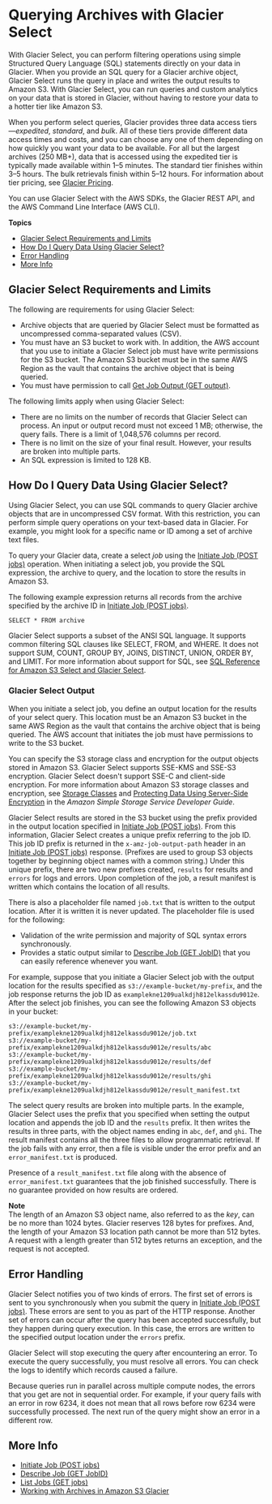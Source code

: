 # Querying Archives with Glacier Select<a name="glacier-select"></a>

With Glacier Select, you can perform filtering operations using simple Structured Query Language \(SQL\) statements directly on your data in Glacier\. When you provide an SQL query for a Glacier archive object, Glacier Select runs the query in place and writes the output results to Amazon S3\. With Glacier Select, you can run queries and custom analytics on your data that is stored in Glacier, without having to restore your data to a hotter tier like Amazon S3\.

When you perform select queries, Glacier provides three data access tiers—*expedited*, *standard*, and *bulk*\. All of these tiers provide different data access times and costs, and you can choose any one of them depending on how quickly you want your data to be available\. For all but the largest archives \(250 MB\+\), data that is accessed using the expedited tier is typically made available within 1–5 minutes\. The standard tier finishes within 3–5 hours\. The bulk retrievals finish within 5–12 hours\. For information about tier pricing, see [Glacier Pricing](http://aws.amazon.com/glacier/pricing/)\.

You can use Glacier Select with the AWS SDKs, the Glacier REST API, and the AWS Command Line Interface \(AWS CLI\)\.

**Topics**
+ [Glacier Select Requirements and Limits](#glacier-select-requirements-and-limits)
+ [How Do I Query Data Using Glacier Select?](#glacier-select-restrictions)
+ [Error Handling](#glacier-select-access-control)
+ [More Info](#related-sections-glacier-select)

## Glacier Select Requirements and Limits<a name="glacier-select-requirements-and-limits"></a>

The following are requirements for using Glacier Select:
+ Archive objects that are queried by Glacier Select must be formatted as uncompressed comma\-separated values \(CSV\)\. 
+ You must have an S3 bucket to work with\. In addition, the AWS account that you use to initiate a Glacier Select job must have write permissions for the S3 bucket\. The Amazon S3 bucket must be in the same AWS Region as the vault that contains the archive object that is being queried\. 
+ You must have permission to call [Get Job Output \(GET output\)](api-job-output-get.md)\.

The following limits apply when using Glacier Select:
+ There are no limits on the number of records that Glacier Select can process\. An input or output record must not exceed 1 MB; otherwise, the query fails\. There is a limit of 1,048,576 columns per record\.
+ There is no limit on the size of your final result\. However, your results are broken into multiple parts\. 
+ An SQL expression is limited to 128 KB\.

## How Do I Query Data Using Glacier Select?<a name="glacier-select-restrictions"></a>

Using Glacier Select, you can use SQL commands to query Glacier archive objects that are in uncompressed CSV format\. With this restriction, you can perform simple query operations on your text\-based data in Glacier\. For example, you might look for a specific name or ID among a set of archive text files\. 

To query your Glacier data, create a select *job* using the [Initiate Job \(POST jobs\)](api-initiate-job-post.md) operation\. When initiating a select job, you provide the SQL expression, the archive to query, and the location to store the results in Amazon S3\. 

The following example expression returns all records from the archive specified by the archive ID in [Initiate Job \(POST jobs\)](api-initiate-job-post.md)\.

```
SELECT * FROM archive
```

Glacier Select supports a subset of the ANSI SQL language\. It supports common filtering SQL clauses like SELECT, FROM, and WHERE\. It does not support SUM, COUNT, GROUP BY, JOINS, DISTINCT, UNION, ORDER BY, and LIMIT\. For more information about support for SQL, see [SQL Reference for Amazon S3 Select and Glacier Select](s3-glacier-select-sql-reference.md)\.

### Glacier Select Output<a name="glacier-select-output"></a>

When you initiate a select job, you define an output location for the results of your select query\. This location must be an Amazon S3 bucket in the same AWS Region as the vault that contains the archive object that is being queried\. The AWS account that initiates the job must have permissions to write to the S3 bucket\. 

You can specify the S3 storage class and encryption for the output objects stored in Amazon S3\. Glacier Select supports SSE\-KMS and SSE\-S3 encryption\. Glacier Select doesn't support SSE\-C and client\-side encryption\. For more information about Amazon S3 storage classes and encryption, see [Storage Classes](https://docs.aws.amazon.com/AmazonS3/latest/dev/storage-class-intro.html) and [Protecting Data Using Server\-Side Encryption](https://docs.aws.amazon.com/AmazonS3/latest/dev/serv-side-encryption.html) in the *Amazon Simple Storage Service Developer Guide*\.

Glacier Select results are stored in the S3 bucket using the prefix provided in the output location specified in [Initiate Job \(POST jobs\)](api-initiate-job-post.md)\. From this information, Glacier Select creates a unique prefix referring to the job ID\. This job ID prefix is returned in the `x-amz-job-output-path` header in an [Initiate Job \(POST jobs\)](api-initiate-job-post.md) response\. \(Prefixes are used to group S3 objects together by beginning object names with a common string\.\) Under this unique prefix, there are two new prefixes created, `results` for results and `errors` for logs and errors\. Upon completion of the job, a result manifest is written which contains the location of all results\.

There is also a placeholder file named `job.txt` that is written to the output location\. After it is written it is never updated\. The placeholder file is used for the following:
+ Validation of the write permission and majority of SQL syntax errors synchronously\. 
+ Provides a static output similar to [Describe Job \(GET JobID\)](api-describe-job-get.md) that you can easily reference whenever you want\. 

For example, suppose that you initiate a Glacier Select job with the output location for the results specified as `s3://example-bucket/my-prefix`, and the job response returns the job ID as `examplekne1209ualkdjh812elkassdu9012e`\. After the select job finishes, you can see the following Amazon S3 objects in your bucket:

```
s3://example-bucket/my-prefix/examplekne1209ualkdjh812elkassdu9012e/job.txt
s3://example-bucket/my-prefix/examplekne1209ualkdjh812elkassdu9012e/results/abc
s3://example-bucket/my-prefix/examplekne1209ualkdjh812elkassdu9012e/results/def
s3://example-bucket/my-prefix/examplekne1209ualkdjh812elkassdu9012e/results/ghi
s3://example-bucket/my-prefix/examplekne1209ualkdjh812elkassdu9012e/result_manifest.txt
```

The select query results are broken into multiple parts\. In the example, Glacier Select uses the prefix that you specified when setting the output location and appends the job ID and the `results` prefix\. It then writes the results in three parts, with the object names ending in `abc`, `def`, and `ghi`\. The result manifest contains all the three files to allow programmatic retrieval\. If the job fails with any error, then a file is visible under the error prefix and an `error_manifest.txt` is produced\.

Presence of a `result_manifest.txt` file along with the absence of `error_manifest.txt` guarantees that the job finished successfully\. There is no guarantee provided on how results are ordered\.

**Note**  
The length of an Amazon S3 object name, also referred to as the *key*, can be no more than 1024 bytes\. Glacier reserves 128 bytes for prefixes\. And, the length of your Amazon S3 location path cannot be more than 512 bytes\. A request with a length greater than 512 bytes returns an exception, and the request is not accepted\.

## Error Handling<a name="glacier-select-access-control"></a>

Glacier Select notifies you of two kinds of errors\. The first set of errors is sent to you synchronously when you submit the query in [Initiate Job \(POST jobs\)](api-initiate-job-post.md)\. These errors are sent to you as part of the HTTP response\. Another set of errors can occur after the query has been accepted successfully, but they happen during query execution\. In this case, the errors are written to the specified output location under the `errors` prefix\.

Glacier Select will stop executing the query after encountering an error\. To execute the query successfully, you must resolve all errors\. You can check the logs to identify which records caused a failure\. 

Because queries run in parallel across multiple compute nodes, the errors that you get are not in sequential order\. For example, if your query fails with an error in row 6234, it does not mean that all rows before row 6234 were successfully processed\. The next run of the query might show an error in a different row\. 

## More Info<a name="related-sections-glacier-select"></a>
+ [Initiate Job \(POST jobs\)](api-initiate-job-post.md)
+ [Describe Job \(GET JobID\)](api-describe-job-get.md)
+ [List Jobs \(GET jobs\)](api-jobs-get.md)
+ [Working with Archives in Amazon S3 Glacier](working-with-archives.md)